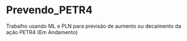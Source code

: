 # Prevendo_PETR4

Trabalho usando ML e PLN para previsão de aumento ou decaimento da ação PETR4 (Em Andamento)
